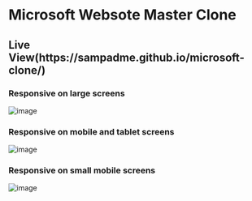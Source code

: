 <h1>Microsoft Websote Master Clone</h1>
<h2>Live View(https://sampadme.github.io/microsoft-clone/)</h2>

### Responsive on large screens

![image]([https://user-images.githubusercontent.com/51326421/103206736-1cc69900-492f-11eb-93cb-3d60d810a87d.png](https://github.com/sampadme/microsoft-website-clone/blob/main/img/screencapture-sampadme-github-io-microsoft-clone-2023-12-24-01_44_02.png))


### Responsive on mobile and tablet screens

![image]([https://user-images.githubusercontent.com/51326421/103206415-6367c380-492e-11eb-8737-ceda576b5060.png](https://github.com/sampadme/microsoft-website-clone/blob/main/img/screencapture-sampadme-github-io-microsoft-clone-2023-12-24-01_48_00.png))



### Responsive on small mobile screens

![image]([https://user-images.githubusercontent.com/51326421/103206168-cc9b0700-492d-11eb-9d6c-659e32ea8185.png](https://github.com/sampadme/microsoft-website-clone/blob/main/img/screencapture-sampadme-github-io-microsoft-clone-2023-12-24-01_49_30.png)https://github.com/sampadme/microsoft-website-clone/blob/main/img/screencapture-sampadme-github-io-microsoft-clone-2023-12-24-01_49_30.png)



